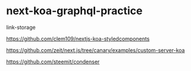 # next-koa-graphql-practice


link-storage


https://github.com/clem109/nextjs-koa-styledcomponents
 

https://github.com/zeit/next.js/tree/canary/examples/custom-server-koa


https://github.com/steemit/condenser






